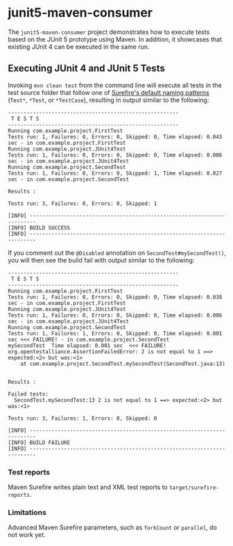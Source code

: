 # junit5-maven-consumer

The `junit5-maven-consumer` project demonstrates how to execute tests based on the JUnit 5 prototype using Maven. In addition, it showcases that existing JUnit 4 can be executed in the same run.

## Executing JUnit 4 and JUnit 5 Tests

Invoking `mvn clean test` from the command line will execute all tests in the test source folder that follow one of [Surefire's default naming patterns](http://maven.apache.org/surefire/maven-surefire-plugin/examples/inclusion-exclusion.html) (`Test*`, `*Test`, or `*TestCase`), resulting in output similar to the following:

```
-------------------------------------------------------
 T E S T S
-------------------------------------------------------
Running com.example.project.FirstTest
Tests run: 1, Failures: 0, Errors: 0, Skipped: 0, Time elapsed: 0.043 sec - in com.example.project.FirstTest
Running com.example.project.JUnit4Test
Tests run: 1, Failures: 0, Errors: 0, Skipped: 0, Time elapsed: 0.006 sec - in com.example.project.JUnit4Test
Running com.example.project.SecondTest
Tests run: 1, Failures: 0, Errors: 0, Skipped: 1, Time elapsed: 0.027 sec - in com.example.project.SecondTest

Results :

Tests run: 3, Failures: 0, Errors: 0, Skipped: 1

[INFO] ------------------------------------------------------------------------
[INFO] BUILD SUCCESS
[INFO] ------------------------------------------------------------------------
```

If you comment out the `@Disabled` annotation on `SecondTest#mySecondTest()`, you will then see the build fail with output similar to the following:

```
-------------------------------------------------------
 T E S T S
-------------------------------------------------------
Running com.example.project.FirstTest
Tests run: 1, Failures: 0, Errors: 0, Skipped: 0, Time elapsed: 0.038 sec - in com.example.project.FirstTest
Running com.example.project.JUnit4Test
Tests run: 1, Failures: 0, Errors: 0, Skipped: 0, Time elapsed: 0.006 sec - in com.example.project.JUnit4Test
Running com.example.project.SecondTest
Tests run: 1, Failures: 1, Errors: 0, Skipped: 0, Time elapsed: 0.001 sec <<< FAILURE! - in com.example.project.SecondTest
mySecondTest  Time elapsed: 0.001 sec  <<< FAILURE!
org.opentestalliance.AssertionFailedError: 2 is not equal to 1 ==> expected:<2> but was:<1>
	at com.example.project.SecondTest.mySecondTest(SecondTest.java:13)


Results :

Failed tests: 
  SecondTest.mySecondTest:13 2 is not equal to 1 ==> expected:<2> but was:<1>

Tests run: 3, Failures: 1, Errors: 0, Skipped: 0

[INFO] ------------------------------------------------------------------------
[INFO] BUILD FAILURE
[INFO] ------------------------------------------------------------------------
```

### Test reports

Maven Surefire writes plain text and XML test reports to `target/surefire-reports`.

### Limitations

Advanced Maven Surefire parameters, such as `forkCount` or `parallel`, do not work yet.
